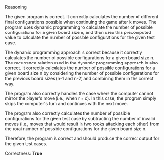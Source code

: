 Reasoning:

The given program is correct. It correctly calculates the number of different final configurations possible when continuing the game after k moves. The program uses dynamic programming to calculate the number of possible configurations for a given board size n, and then uses this precomputed value to calculate the number of possible configurations for the given test case.

The dynamic programming approach is correct because it correctly calculates the number of possible configurations for a given board size n. The recurrence relation used in the dynamic programming approach is also correct. It correctly calculates the number of possible configurations for a given board size n by considering the number of possible configurations for the previous board sizes (n-1 and n-2) and combining them in the correct way.

The program also correctly handles the case where the computer cannot mirror the player's move (i.e., when r = c). In this case, the program simply skips the computer's turn and continues with the next move.

The program also correctly calculates the number of possible configurations for the given test case by subtracting the number of invalid moves (i.e., moves that would result in two rooks attacking each other) from the total number of possible configurations for the given board size n.

Therefore, the program is correct and should produce the correct output for the given test cases.

Correctness: **True**